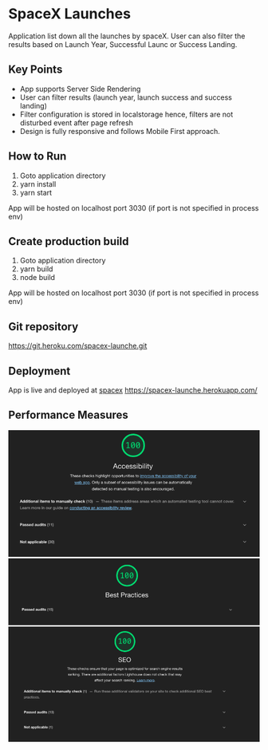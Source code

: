 # SpaceX Launches

Application list down all the launches by spaceX.
User can also filter the results based on Launch Year, Successful Launc or Success Landing.

## Key Points

*   App supports Server Side Rendering
*   User can filter results (launch year, launch success and success landing)
*   Filter configuration is stored in localstorage hence, filters are not disturbed event after page refresh
*   Design is fully responsive and follows Mobile First approach.

## How to Run

1) Goto application directory
2)  yarn install
3)  yarn start

App will be hosted on localhost port 3030 (if port is not specified in process env)

## Create production build

1) Goto application directory
2) yarn build
3) node build

App will be hosted on localhost port 3030 (if port is not specified in process env)

## Git repository

 https://git.heroku.com/spacex-launche.git


## Deployment

App is live and deployed at [spacex](https://spacex-launche.herokuapp.com/) https://spacex-launche.herokuapp.com/

## Performance Measures

<img src="imgs/accessibility.png" />
<img src="imgs/Best-Practises.png" />
<img src="imgs/SEO.png" />



